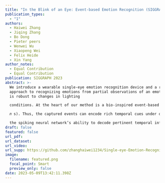 ```yaml
---
title: "In the Blink of an Eye: Event-based Emotion Recognition (SIGGRAPH 2023)"
publication_types:
  - "1"
authors:
  - Haiwei Zhang
  - Jiqing Zhang
  - Bo Dong
  - Pieter peers
  - Wenwei Wu
  - Xiaopeng Wei
  - Felix Heide
  - Xin Yang
author_notes:
  - Equal Contribution
  - Equal Contribution
publication: SIGGRAPH 2023
abstract: >-
  We introduce a wearable single-eye emotion recognition device and a real-time
  approach to recognizing emotions from partial observations of an emotion that
  is robust to changes in lighting

  conditions. At the heart of our method is a bio-inspired event-based camera setup and a newly designed lightweight Spiking Eye Emotion Network (SEEN). Compared to conventional cameras, event-based cameras offer a higher dynamic range (up to 140 dB vs. 80dB) and a higher temporal resolution (in the order of 𝜈 s vs. 10s of

  𝑛 s). Thus, the captured events can encode rich temporal cues under challenging lighting conditions. However, these events lack texture information, posing problems in decoding temporal information effectively. SEEN tackles this issue from two different perspectives. First, we adopt convolutional spiking layers to take advantage of

  the spiking neural network’s ability to decode pertinent temporal information. Second, SEEN learns to extract essential spatial cues from corresponding intensity frames and leverages a novel weight-copy scheme to convey spatial attention to the convolutional spiking layers during training and inference. We extensively validate and demonstrate the effectiveness of our approach on a specially collected Single-eye Event-based Emotion (SEE) dataset. To the best of our knowledge, our method is the first eye-based emotion recognition method that leverages event-based cameras and spiking neural networks.
draft: false
featured: false
url_pdf:  
url_dataset: 
url_video:  
url_supp: https://github.com/zhanghaiwei1234/Single-eye-Emotion-Recognition
image:
  filename: featured.png
  focal_point: Smart
  preview_only: false
date: 2023-05-09T13:42:11.398Z
---
```

